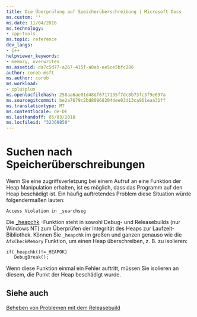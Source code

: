 ```yaml
---
title: Die Überprüfung auf Speicherüberschreibung | Microsoft Docs
ms.custom: ''
ms.date: 11/04/2016
ms.technology:
- cpp-tools
ms.topic: reference
dev_langs:
- C++
helpviewer_keywords:
- memory, overwrites
ms.assetid: da7c5d77-a267-415f-a8ab-ee5ce5bfc286
author: corob-msft
ms.author: corob
ms.workload:
- cplusplus
ms.openlocfilehash: 258aa6ae01d48df6717135f7dc8b73fc3f9e697a
ms.sourcegitcommit: be2a7679c2bd80968204dee03d13ca961eaa31ff
ms.translationtype: MT
ms.contentlocale: de-DE
ms.lasthandoff: 05/03/2018
ms.locfileid: "32369850"
---
```

# <a name="checking-for-memory-overwrites"></a>Suchen nach Speicherüberschreibungen
Wenn Sie eine zugriffsverletzung bei einem Aufruf an eine Funktion der Heap Manipulation erhalten, ist es möglich, dass das Programm auf den Heap beschädigt ist. Ein häufig auftretendes Problem diese Situation würde folgendermaßen lauten:  
  
```  
Access Violation in _searchseg  
```  
  
 Die [_heapchk](../../c-runtime-library/reference/heapchk.md) -Funktion steht in sowohl Debug- und Releasebuilds (nur Windows NT) zum Überprüfen der Integrität des Heaps zur Laufzeit-Bibliothek. Können Sie `_heapchk` im großen und ganzen genauso wie die `AfxCheckMemory` Funktion, um einen Heap überschreiben, z. B. zu isolieren:  
  
```  
if(_heapchk()!=_HEAPOK)  
   DebugBreak();  
```  
  
 Wenn diese Funktion einmal ein Fehler auftritt, müssen Sie isolieren an diesem, die Punkt der Heap beschädigt wurde.  
  
## <a name="see-also"></a>Siehe auch  
 [Beheben von Problemen mit dem Releasebuild](../../build/reference/fixing-release-build-problems.md)